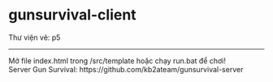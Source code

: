 # gunsurvival-client
Thư viện vẽ: p5
<hr>
Mở file index.html trong /src/template hoặc chạy run.bat để chơi!
<br>
Server Gun Survival: https://github.com/kb2ateam/gunsurvival-server

